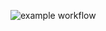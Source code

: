 ![example workflow](https://github.com/larsmertens2/ses-opdrachten-deel-1-2425-larsmertens2/actions/workflows/CI.yml/badge.svg)